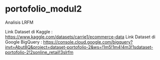 # portofolio_modul2
Analisis LRFM 

Link Dataset di Kaggle : https://www.kaggle.com/datasets/carrie1/ecommerce-data
Link Dataset di Google BigQuery : https://console.cloud.google.com/bigquery?invt=Abut8Q&project=dataset-portofolio-2&ws=!1m5!1m4!4m3!1sdataset-portofolio-2!2sonline_retail!3slrfm
